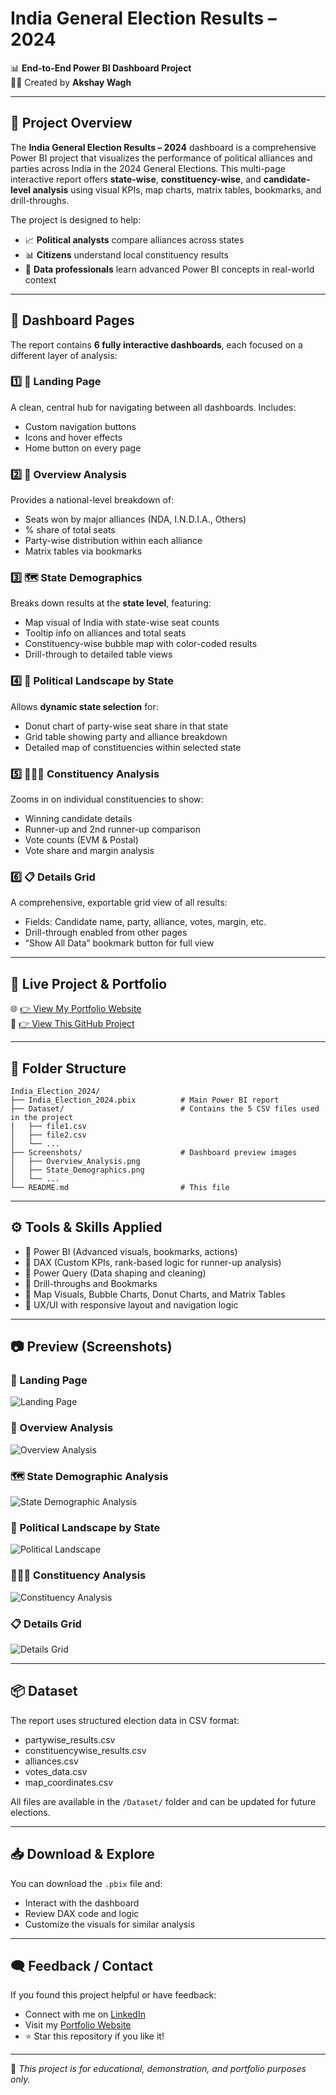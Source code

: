 # India General Election Results – 2024

📊 **End-to-End Power BI Dashboard Project**  
🧑‍💻 Created by **Akshay Wagh**  

---

## 🧠 Project Overview

The **India General Election Results – 2024** dashboard is a comprehensive Power BI project that visualizes the performance of political alliances and parties across India in the 2024 General Elections. This multi-page interactive report offers **state-wise**, **constituency-wise**, and **candidate-level analysis** using visual KPIs, map charts, matrix tables, bookmarks, and drill-throughs.

The project is designed to help:
- 📈 **Political analysts** compare alliances across states
- 📊 **Citizens** understand local constituency results
- 🧪 **Data professionals** learn advanced Power BI concepts in real-world context

---

## 📄 Dashboard Pages

The report contains **6 fully interactive dashboards**, each focused on a different layer of analysis:

### 1️⃣ 🧭 Landing Page
A clean, central hub for navigating between all dashboards. Includes:
- Custom navigation buttons
- Icons and hover effects
- Home button on every page

### 2️⃣ 📌 Overview Analysis
Provides a national-level breakdown of:
- Seats won by major alliances (NDA, I.N.D.I.A., Others)
- % share of total seats
- Party-wise distribution within each alliance
- Matrix tables via bookmarks

### 3️⃣ 🗺️ State Demographics
Breaks down results at the **state level**, featuring:
- Map visual of India with state-wise seat counts
- Tooltip info on alliances and total seats
- Constituency-wise bubble map with color-coded results
- Drill-through to detailed table views

### 4️⃣ 🧮 Political Landscape by State
Allows **dynamic state selection** for:
- Donut chart of party-wise seat share in that state
- Grid table showing party and alliance breakdown
- Detailed map of constituencies within selected state

### 5️⃣ 🧑‍🤝‍🧑 Constituency Analysis
Zooms in on individual constituencies to show:
- Winning candidate details
- Runner-up and 2nd runner-up comparison
- Vote counts (EVM & Postal)
- Vote share and margin analysis

### 6️⃣ 📋 Details Grid
A comprehensive, exportable grid view of all results:
- Fields: Candidate name, party, alliance, votes, margin, etc.
- Drill-through enabled from other pages
- “Show All Data” bookmark button for full view

---

## 🔗 Live Project & Portfolio

🌐 [👉 View My Portfolio Website](https://akshay-wagh-da.netlify.app)  
📂 [👉 View This GitHub Project](https://github.com/akshaywagh5/India_Election_2024)

---

## 📁 Folder Structure

```
India_Election_2024/
├── India_Election_2024.pbix          # Main Power BI report
├── Dataset/                          # Contains the 5 CSV files used in the project
│   ├── file1.csv
│   ├── file2.csv
│   └── ...
├── Screenshots/                      # Dashboard preview images
│   ├── Overview_Analysis.png
│   ├── State_Demographics.png
│   └── ...
└── README.md                         # This file
```

---

## ⚙️ Tools & Skills Applied

- 🔹 Power BI (Advanced visuals, bookmarks, actions)
- 🔹 DAX (Custom KPIs, rank-based logic for runner-up analysis)
- 🔹 Power Query (Data shaping and cleaning)
- 🔹 Drill-throughs and Bookmarks
- 🔹 Map Visuals, Bubble Charts, Donut Charts, and Matrix Tables
- 🔹 UX/UI with responsive layout and navigation logic

---

## 📷 Preview (Screenshots)

### 🧭 Landing Page
![Landing Page](Screenshots/Landing%20Page.png)

### 📌 Overview Analysis
![Overview Analysis](Screenshots/Overview%20Analysis.png)

### 🗺️ State Demographic Analysis
![State Demographic Analysis](Screenshots/State%20Demograophic%20Analysis.png)

### 📍 Political Landscape by State
![Political Landscape](Screenshots/Political%20Landscape%20By%20State.png)

### 🧑‍🤝‍🧑 Constituency Analysis
![Constituency Analysis](Screenshots/Constituency%20Analysis.png)

### 📋 Details Grid
![Details Grid](Screenshots/Details%20Grid.png)

---

## 📦 Dataset

The report uses structured election data in CSV format:
- partywise_results.csv
- constituencywise_results.csv
- alliances.csv
- votes_data.csv
- map_coordinates.csv

All files are available in the `/Dataset/` folder and can be updated for future elections.

---

## 📥 Download & Explore

You can download the `.pbix` file and:
- Interact with the dashboard
- Review DAX code and logic
- Customize the visuals for similar analysis

---


## 🗨️ Feedback / Contact

If you found this project helpful or have feedback:
- Connect with me on [LinkedIn](https://www.linkedin.com/in/akshay-wagh-ba08b3119/)
- Visit my [Portfolio Website](https://akshay-wagh-da.netlify.app)
- ⭐ Star this repository if you like it!

---

📌 *This project is for educational, demonstration, and portfolio purposes only.*
